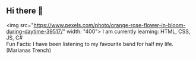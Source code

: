 ## Hi there 👋

<!--
**heatherfeather-code/heatherfeather-code** is a ✨ _special_ ✨ repository because its `README.md` (this file) appears on your GitHub profile.

Here are some ideas to get you started:

- 🌱 I’m currently learning HTML, CSS, JS, C#
- 👯 I’m looking to collaborate on ...
- 🤔 I’m looking for help with ...
- 💬 Ask me about ...
- 📫 How to reach me: ...
- 😄 Pronouns: ...
- ⚡ Fun fact: ...
-->
<img src="https://www.pexels.com/photo/orange-rose-flower-in-bloom-during-daytime-39517/" width: "400">
I am currently learning: HTML, CSS, JS, C#  
Fun Facts: I have been listening to my favourite band for half my life. (Marianas Trench)
